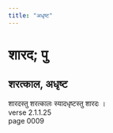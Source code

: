 ```yaml
---
title: "अधृष्ट"
---
```


# शारद; पु
## शरत्काल, अधृष्ट
शारदस्तु शरत्कालः स्यादधृष्टस्तु शारदः ।<br />verse 2.1.1.25<br />page 0009

